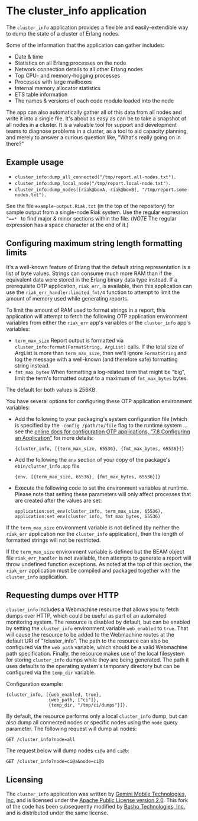 The cluster_info application
============================

The `cluster_info` application provides a flexible and easily-extendible
way to dump the state of a cluster of Erlang nodes.

Some of the information that the application can gather includes:

* Date & time
* Statistics on all Erlang processes on the node
* Network connection details to all other Erlang nodes
* Top CPU- and memory-hogging processes
* Processes with large mailboxes
* Internal memory allocator statistics
* ETS table information
* The names & versions of each code module loaded into the node

The app can also automatically gather all of this data from all nodes
and write it into a single file. It's about as easy as can be to take
a snapshot of all nodes in a cluster. It is a valuable tool for
support and development teams to diagnose problems in a cluster, as a
tool to aid capacity planning, and merely to answer a curious question
like, "What's really going on in there?"

Example usage
-------------

* `cluster_info:dump_all_connected("/tmp/report.all-nodes.txt").`
* `cluster_info:dump_local_node("/tmp/report.local-node.txt").`
* `cluster_info:dump_nodes([riak@boxA, riak@boxB], "/tmp/report.some-nodes.txt").`

See the file `example-output.Riak.txt` (in the top of the repository) for
sample output from a single-node Riak system.  Use the regular
expression `^==* ` to find major & minor sections within the file.
(*NOTE* The regular expression has a space character at the end of it.)

Configuring maximum string length formatting limits
---------------------------------------------------

It's a well-known feature of Erlang that the default string
representation is a list of byte values.  Strings can consume much
more RAM than if the equivalent data were stored in the Erlang binary
data type instead.  If a prerequisite OTP application, `riak_err`, is
available, then this application can use the
`riak_err_handler:limited_fmt/4` function to attempt to limit the
amount of memory used while generating reports.

To limit the amount of RAM used to format strings in a report, this
application will attempt to fetch the following OTP application
environment variables from either the `riak_err` app's variables or
the `cluster_info` app's variables:

* `term_max_size` Report output is formatted via
`cluster_info:format(FormatString, ArgList)` calls.
If the total size of ArgList is more than `term_max_size`,
then we'll ignore `FormatString` and log the message with a well-known
(and therefore safe) formatting string instead.
* `fmt_max_bytes` When formatting a log-related term that might
be "big", limit the term's formatted output to a maximum of
`fmt_max_bytes` bytes.  

The default for both values is 256KB.

You have several options for configuring these OTP application
environment variables:

* Add the following to your packaging's system configuration file
  (which is specified by the `-config /path/to/file` flag to the
  runtime system ... see the 
  [online docs for configuration OTP applications, "7.8  Configuring an Application"](http://www.erlang.org/doc/design_principles/applications.html#id71589)
  for more details:

    `{cluster_info, [{term_max_size, 65536}, {fmt_max_bytes, 65536}]}`

* Add the following the `env` section of your copy of the
  package's `ebin/cluster_info.app` file

    `{env, [{term_max_size, 65536}, {fmt_max_bytes, 65536}]}`

* Execute the following code to set the environment variables at
  runtime.  Please note that setting these parameters will only affect
  processes that are created after the values are set:

    `application:set_env(cluster_info, term_max_size, 65536),
    application:set_env(cluster_info, fmt_max_bytes, 65536)`

If the `term_max_size` environment variable is not defined (by neither
the `riak_err` application nor the `cluster_info` application), then
the length of formatted strings will not be restricted.

If the `term_max_size` environment variable is defined but the BEAM
object file `riak_err_handler` is not available, then attempts to
generate a report will throw undefined function exceptions.  As noted
at the top of this section, the `riak_err` application must be
compiled and packaged together with the `cluster_info` application.

Requesting dumps over HTTP
--------------------------

`cluster_info` includes a Webmachine resource that allows you to fetch
dumps over HTTP, which could be useful as part of an automated
monitoring system. The resource is disabled by default, but can be
enabled by setting the `cluster_info` environment variable
`web_enabled` to `true`. That will cause the resource to be added to
the Webmachine routes at the default URI of "/cluster_info". The path
to the resource can also be configured via the `web_path` variable,
which should be a valid Webmachine path specification. Finally, the
resource makes use of the local filesystem for storing `cluster_info`
dumps while they are being generated. The path it uses defaults to the
operating system's temporary directory but can be configured via the
`temp_dir` variable.

Configuration example:

    {cluster_info, [{web_enabled, true},
                    {web_path, ["ci"]},
                    {temp_dir, "/tmp/ci/dumps"}]}.

By default, the resource performs only a local `cluster_info` dump,
but can also dump all connected nodes or specific nodes using the
`node` query parameter. The following request will dump all nodes:

    GET /cluster_info?node=all

The request below will dump nodes `ci@a` and `ci@b`:

    GET /cluster_info?node=ci@a&node=ci@b

Licensing
---------

The `cluster_info` application was written by
[Gemini Mobile Technologies, Inc.](http://www.geminimobile.com/)
and is licensed under the
[Apache Public License version 2.0](http://www.apache.org/licenses/LICENSE-2.0).
This fork of the code has been subsequently modified by
[Basho Technologies, Inc.](http://www.basho.com/) and is distributed
under the same license.

